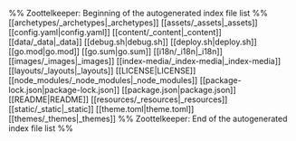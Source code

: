 %% Zoottelkeeper: Beginning of the autogenerated index file list  %%
 [[archetypes/_archetypes|_archetypes]]
 [[assets/_assets|_assets]]
 [[config.yaml|config.yaml]]
 [[content/_content|_content]]
 [[data/_data|_data]]
 [[debug.sh|debug.sh]]
 [[deploy.sh|deploy.sh]]
 [[go.mod|go.mod]]
 [[go.sum|go.sum]]
 [[i18n/_i18n|_i18n]]
 [[images/_images|_images]]
 [[index-media/_index-media|_index-media]]
 [[layouts/_layouts|_layouts]]
 [[LICENSE|LICENSE]]
 [[node_modules/_node_modules|_node_modules]]
 [[package-lock.json|package-lock.json]]
 [[package.json|package.json]]
 [[README|README]]
 [[resources/_resources|_resources]]
 [[static/_static|_static]]
 [[theme.toml|theme.toml]]
 [[themes/_themes|_themes]]
%% Zoottelkeeper: End of the autogenerated index file list  %%
